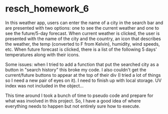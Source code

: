 # resch_homework_6


In this weather app, users can enter the name of a city in the search bar and are presented with two options: one to see the current weather and one to see the future/5-day forecast. 
When current weather is clicked, the user is presented with the name of the city and the country, an icon that describes the weather, the temp (converted to F from Kelvin), humidity, wind speeds, etc. When future forecast is clicked, there is a list of the following 5 days' temperatures along with their icons. 


Some issues: when I tried to add a function that put the searched city as a button in "search history" this broke my code. 
I also couldn't get the current/future buttons to appear at the top of their div (I tried a lot of things so I need a new pair of eyes on it). 
I need to finish up with local storage. 
UV index was not included in the object...

This time around I took a bunch of time to pseudo code and prepare for what was involved in this project. So, I have a good idea of where everything needs to happen but not entirely sure how to execute. 